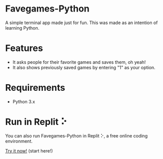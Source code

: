 # Favegames-Python
A simple terminal app made just for fun. This was made as an intention of learning Python.

# Features
- It asks people for their favorite games and saves them, oh yeah!
- It also shows previously saved games by entering "1" as your option.

# Requirements
- Python 3.x

# Run in Replit ⠕

You can also run Favegames-Python in Replit ⠕, a free online coding environment.

[Try it now!](https://replit.com/@dominic-salvado/Favegames-Python#main.py) (start here!)
